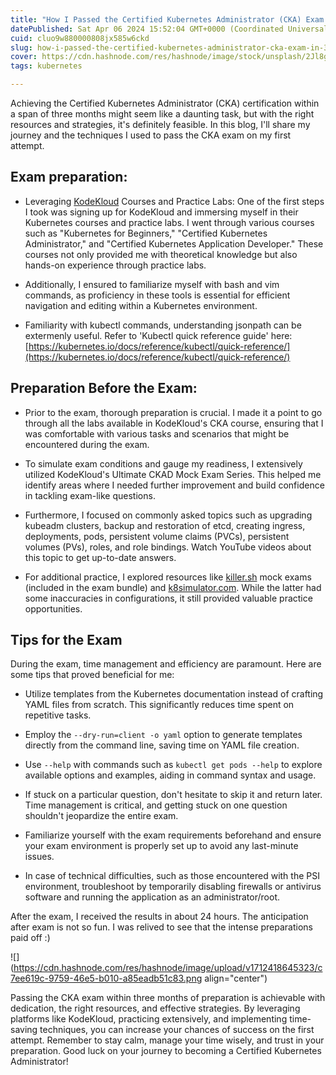 ```yaml
---
title: "How I Passed the Certified Kubernetes Administrator (CKA) Exam in 3 Months: Tips and Strategies"
datePublished: Sat Apr 06 2024 15:52:04 GMT+0000 (Coordinated Universal Time)
cuid: cluo9w880000808jx585w6ckd
slug: how-i-passed-the-certified-kubernetes-administrator-cka-exam-in-3-months-tips-and-strategies
cover: https://cdn.hashnode.com/res/hashnode/image/stock/unsplash/2Jl8gtDwQPY/upload/ffdabb5aa367c9eef4f9876381248d55.jpeg
tags: kubernetes

---
```


Achieving the Certified Kubernetes Administrator (CKA) certification within a span of three months might seem like a daunting task, but with the right resources and strategies, it's definitely feasible. In this blog, I'll share my journey and the techniques I used to pass the CKA exam on my first attempt.

## Exam preparation:

* Leveraging [KodeKloud](https://kodekloud.com/) Courses and Practice Labs: One of the first steps I took was signing up for KodeKloud and immersing myself in their Kubernetes courses and practice labs. I went through various courses such as "Kubernetes for Beginners," "Certified Kubernetes Administrator," and "Certified Kubernetes Application Developer." These courses not only provided me with theoretical knowledge but also hands-on experience through practice labs.
    
* Additionally, I ensured to familiarize myself with bash and vim commands, as proficiency in these tools is essential for efficient navigation and editing within a Kubernetes environment.
    
* Familiarity with kubectl commands, understanding jsonpath can be extermenly useful. Refer to 'Kubectl quick reference guide' here: [https://kubernetes.io/docs/reference/kubectl/quick-reference/](https://kubernetes.io/docs/reference/kubectl/quick-reference/)
    

## Preparation Before the Exam:

* Prior to the exam, thorough preparation is crucial. I made it a point to go through all the labs available in KodeKloud's CKA course, ensuring that I was comfortable with various tasks and scenarios that might be encountered during the exam.
    
* To simulate exam conditions and gauge my readiness, I extensively utilized KodeKloud's Ultimate CKAD Mock Exam Series. This helped me identify areas where I needed further improvement and build confidence in tackling exam-like questions.
    
* Furthermore, I focused on commonly asked topics such as upgrading kubeadm clusters, backup and restoration of etcd, creating ingress, deployments, pods, persistent volume claims (PVCs), persistent volumes (PVs), roles, and role bindings. Watch YouTube videos about this topic to get up-to-date answers.
    
* For additional practice, I explored resources like [killer.sh](http://killer.sh) mock exams (included in the exam bundle) and [k8simulator.com](http://k8simulator.com). While the latter had some inaccuracies in configurations, it still provided valuable practice opportunities.
    

## Tips for the Exam

During the exam, time management and efficiency are paramount. Here are some tips that proved beneficial for me:

* Utilize templates from the Kubernetes documentation instead of crafting YAML files from scratch. This significantly reduces time spent on repetitive tasks.
    
* Employ the `--dry-run=client -o yaml` option to generate templates directly from the command line, saving time on YAML file creation.
    
* Use `--help` with commands such as `kubectl get pods --help` to explore available options and examples, aiding in command syntax and usage.
    
* If stuck on a particular question, don't hesitate to skip it and return later. Time management is critical, and getting stuck on one question shouldn't jeopardize the entire exam.
    
* Familiarize yourself with the exam requirements beforehand and ensure your exam environment is properly set up to avoid any last-minute issues.
    
* In case of technical difficulties, such as those encountered with the PSI environment, troubleshoot by temporarily disabling firewalls or antivirus software and running the application as an administrator/root.
    

After the exam, I received the results in about 24 hours. The anticipation after exam is not so fun. I was relived to see that the intense preparations paid off :)

![](https://cdn.hashnode.com/res/hashnode/image/upload/v1712418645323/c7ee619c-9759-46e5-b010-a85eadb51c83.png align="center")

Passing the CKA exam within three months of preparation is achievable with dedication, the right resources, and effective strategies. By leveraging platforms like KodeKloud, practicing extensively, and implementing time-saving techniques, you can increase your chances of success on the first attempt. Remember to stay calm, manage your time wisely, and trust in your preparation. Good luck on your journey to becoming a Certified Kubernetes Administrator!